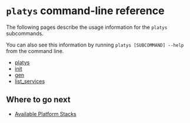 # `platys` command-line reference

The following pages describe the usage information for the `platys` subcommands. 

You can also see this information by running `platys [SUBCOMMAND] --help` from the command line.

* [platys](overview-platys-command.md)
* [init](platys-init-command.md)
* [gen](platys-gen-command.md)
* [list_services](platys-list_services-command.md)
 
## Where to go next

* [Available Platform Stacks](../platform-stacks)